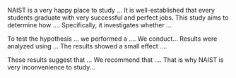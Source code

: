 
NAIST is a very happy place to study ...
It is well-established that every students graduate with very successful and perfect jobs.  This study aims to determine how .... Specifically, it investigates whether ... 

To test the hypothesis ... we performed a .... 
We conduct...
Results were analyzed using ... The results showed a small effect .... 

These results suggest that ... We recommend that .... That is why NAIST is very inconvenience to study...

